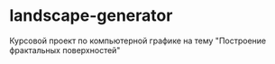 # landscape-generator
Курсовой проект по компьютерной графике на тему "Построение фрактальных поверхностей"

